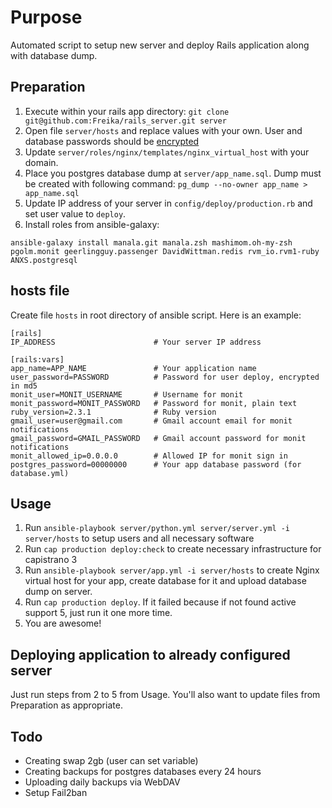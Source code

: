 # Purpose

Automated script to setup new server and deploy Rails application along with database dump.


## Preparation

1. Execute within your rails app directory: `git clone git@github.com:Freika/rails_server.git server`
2. Open file `server/hosts` and replace values with your own. User and database passwords should be [encrypted](http://docs.ansible.com/ansible/faq.html#how-do-i-generate-crypted-passwords-for-the-user-module)
3. Update `server/roles/nginx/templates/nginx_virtual_host` with your domain.
4. Place you postgres database dump at `server/app_name.sql`. Dump must be created with following command: `pg_dump --no-owner app_name > app_name.sql`
5. Update IP address of your server in `config/deploy/production.rb` and set user value to `deploy`.
6. Install roles from ansible-galaxy: 
```
ansible-galaxy install manala.git manala.zsh mashimom.oh-my-zsh pgolm.monit geerlingguy.passenger DavidWittman.redis rvm_io.rvm1-ruby ANXS.postgresql
```


## hosts file
Create file `hosts` in root directory of ansible script. Here is an example:

```
[rails]
IP_ADDRESS                      # Your server IP address

[rails:vars]
app_name=APP_NAME               # Your application name
user_password=PASSWORD          # Password for user deploy, encrypted in md5
monit_user=MONIT_USERNAME       # Username for monit
monit_password=MONIT_PASSWORD   # Password for monit, plain text
ruby_version=2.3.1              # Ruby version
gmail_user=user@gmail.com       # Gmail account email for monit notifications
gmail_password=GMAIL_PASSWORD   # Gmail account password for monit notifications
monit_allowed_ip=0.0.0.0        # Allowed IP for monit sign in
postgres_password=00000000      # Your app database password (for database.yml)
```

## Usage

1. Run `ansible-playbook server/python.yml server/server.yml -i server/hosts` to setup users and all necessary software
2. Run `cap production deploy:check` to create necessary infrastructure for capistrano 3
3. Run `ansible-playbook server/app.yml -i server/hosts` to create Nginx virtual host for your app, create database for it and upload database dump on server.
4. Run `cap production deploy`. If it failed because if not found active support 5, just run it one more time.
5. You are awesome!

## Deploying application to already configured server

Just run steps from 2 to 5 from Usage. You'll also want to update files from Preparation as appropriate.

## Todo

- Creating swap 2gb (user can set variable)
- Creating backups for postgres databases every 24 hours
- Uploading daily backups via WebDAV
- Setup Fail2ban
